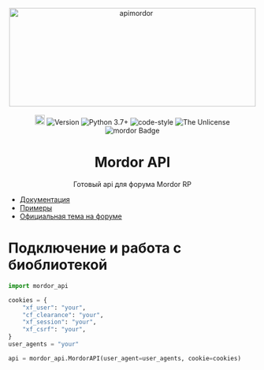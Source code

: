 <p align="center">
  <a href="http://mordor.ratmir.fun/docs/"><img alt="apimordor" src="http://mordor.ratmir.fun/docs/logo1.png" width="500" height="200" /></a>
  <br><br>
  <a href="http://mordor.ratmir.fun/docs/index.html"><img height="20" alt="apimordor documentation" src="https://img.shields.io/badge/docs-ratmir.fun-%20"></a>
  <img alt="Version" src="https://img.shields.io/badge/version-beta-blue" />
  <img alt="Python 3.7+" src="https://img.shields.io/badge/Python-3.7+-%23FFD242" />
  <img alt="code-style" src="https://img.shields.io/badge/code--style-black-%23000000" />
  <img alt="The Unlicense" src="https://img.shields.io/badge/license-The%20Unlicense-blue" />
  <img alt="mordor Badge" src="https://img.shields.io/badge/samp-Mordor%20RP-%20?color=%23fc2323">
</p>

<h1 align="center">  Mordor API </h1>
<p align="center">Готовый api для форума Mordor RP</p>

* [Документация](http://mordor.ratmir.fun/docs/)
* [Примеры](./examples)
* [Официальная тема на форуме](https://forum.mordor-rp.com/index.php?threads/568385/)

# Подключение и работа с биоблиотекой
```python
import mordor_api

cookies = {
    "xf_user": "your",
    "cf_clearance": "your",
    "xf_session": "your",
    "xf_csrf": "your",
}
user_agents = "your"

api = mordor_api.MordorAPI(user_agent=user_agents, cookie=cookies)
```
